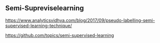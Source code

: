 ## Semi-Supreviselearning

https://www.analyticsvidhya.com/blog/2017/09/pseudo-labelling-semi-supervised-learning-technique/

https://github.com/topics/semi-supervised-learning

